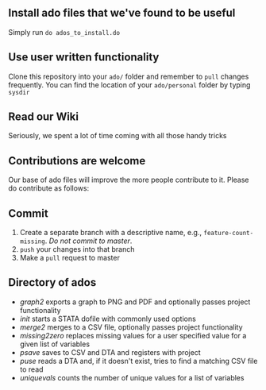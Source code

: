 ## Install ado files that we've found to be useful

Simply run
`do ados_to_install.do`

## Use user written functionality

Clone this repository into your `ado/` folder and remember to `pull` changes frequently.
You can find the location of your `ado/personal` folder by typing `sysdir`

## Read our Wiki
Seriously, we spent a lot of time coming with all those handy tricks

## Contributions are welcome
Our base of ado files will improve the more people contribute to it. Please do contribute as follows:

## Commit
1. Create a separate branch with a descriptive name, e.g., `feature-count-missing`. *Do not commit to master*.
2. `push` your changes into that branch
3. Make a `pull` request to master

## Directory of ados
- _graph2_ exports a graph to PNG and PDF and optionally passes project functionality
- _init_ starts a STATA dofile with commonly used options
- _merge2_ merges to a CSV file, optionally passes project functionality
- _missing2zero_ replaces missing values for a user specified value for a given list of variables
- _psave_ saves to CSV and DTA and registers with project
- _puse_ reads a DTA and, if it doesn't exist, tries to find a matching CSV file to read
- _uniquevals_ counts the number of unique values for a list of variables
